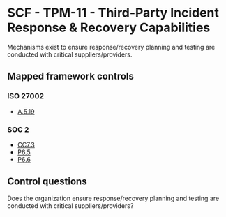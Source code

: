 # SCF - TPM-11 - Third-Party Incident Response & Recovery Capabilities
Mechanisms exist to ensure response/recovery planning and testing are conducted with critical suppliers/providers. 
## Mapped framework controls
### ISO 27002
- [A.5.19](../iso27002/a-5.md#a519)
  
### SOC 2
- [CC7.3](../soc2/cc73.md)
- [P6.5](../soc2/p65.md)
- [P6.6](../soc2/p66.md)
  
## Control questions
Does the organization ensure response/recovery planning and testing are conducted with critical suppliers/providers? 
  